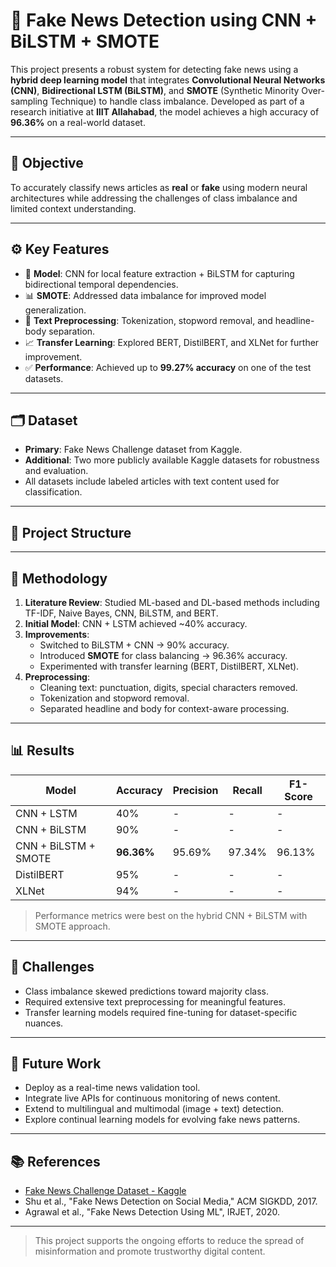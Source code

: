 # 📰 Fake News Detection using CNN + BiLSTM + SMOTE

This project presents a robust system for detecting fake news using a **hybrid deep learning model** that integrates **Convolutional Neural Networks (CNN)**, **Bidirectional LSTM (BiLSTM)**, and **SMOTE** (Synthetic Minority Over-sampling Technique) to handle class imbalance. Developed as part of a research initiative at **IIIT Allahabad**, the model achieves a high accuracy of **96.36%** on a real-world dataset.

---

## 📌 Objective

To accurately classify news articles as **real** or **fake** using modern neural architectures while addressing the challenges of class imbalance and limited context understanding.

---

## ⚙️ Key Features

- 🧠 **Model**: CNN for local feature extraction + BiLSTM for capturing bidirectional temporal dependencies.
- 📊 **SMOTE**: Addressed data imbalance for improved model generalization.
- 💬 **Text Preprocessing**: Tokenization, stopword removal, and headline-body separation.
- 📈 **Transfer Learning**: Explored BERT, DistilBERT, and XLNet for further improvement.
- ✅ **Performance**: Achieved up to **99.27% accuracy** on one of the test datasets.

---

## 🗂️ Dataset

- **Primary**: Fake News Challenge dataset from Kaggle.
- **Additional**: Two more publicly available Kaggle datasets for robustness and evaluation.
- All datasets include labeled articles with text content used for classification.

---

## 📁 Project Structure


---

## 🧪 Methodology

1. **Literature Review**: Studied ML-based and DL-based methods including TF-IDF, Naive Bayes, CNN, BiLSTM, and BERT.
2. **Initial Model**: CNN + LSTM achieved ~40% accuracy.
3. **Improvements**:
   - Switched to BiLSTM + CNN → 90% accuracy.
   - Introduced **SMOTE** for class balancing → 96.36% accuracy.
   - Experimented with transfer learning (BERT, DistilBERT, XLNet).
4. **Preprocessing**:
   - Cleaning text: punctuation, digits, special characters removed.
   - Tokenization and stopword removal.
   - Separated headline and body for context-aware processing.

---

## 📊 Results

| Model                | Accuracy  | Precision | Recall | F1-Score |
|---------------------|-----------|-----------|--------|----------|
| CNN + LSTM          | 40%       | -         | -      | -        |
| CNN + BiLSTM        | 90%       | -         | -      | -        |
| CNN + BiLSTM + SMOTE| **96.36%**| 95.69%    | 97.34% | 96.13%   |
| DistilBERT          | 95%       | -         | -      | -        |
| XLNet               | 94%       | -         | -      | -        |

> Performance metrics were best on the hybrid CNN + BiLSTM with SMOTE approach.

---

## 🧩 Challenges

- Class imbalance skewed predictions toward majority class.
- Required extensive text preprocessing for meaningful features.
- Transfer learning models required fine-tuning for dataset-specific nuances.

---

## 🚀 Future Work

- Deploy as a real-time news validation tool.
- Integrate live APIs for continuous monitoring of news content.
- Extend to multilingual and multimodal (image + text) detection.
- Explore continual learning models for evolving fake news patterns.

---

## 📚 References

- [Fake News Challenge Dataset - Kaggle](https://www.kaggle.com/competitions/fake-news/data)
- Shu et al., "Fake News Detection on Social Media," ACM SIGKDD, 2017.
- Agrawal et al., "Fake News Detection Using ML", IRJET, 2020.

---

> This project supports the ongoing efforts to reduce the spread of misinformation and promote trustworthy digital content.

